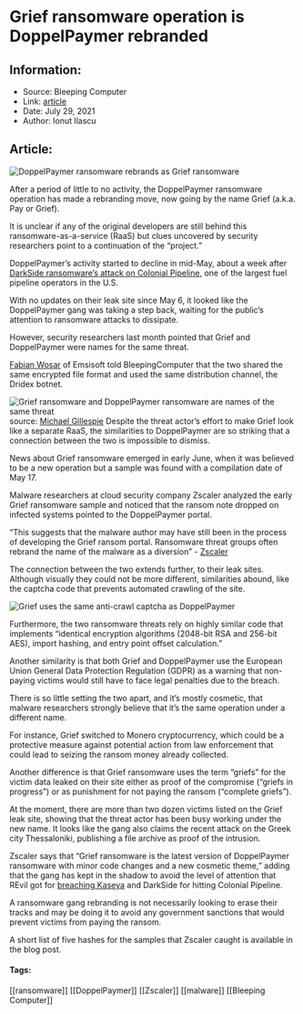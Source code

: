 # Grief ransomware operation is DoppelPaymer rebranded
### 

## Information:
+ Source: Bleeping Computer
+ Link: [article](https://www.bleepingcomputer.com/news/security/grief-ransomware-operation-is-doppelpaymer-rebranded/)
+ Date: July 29, 2021
+ Author: Ionut Ilascu


## Article:
![DoppelPaymer ransomware rebrands as Grief ransomware](https://www.bleepstatic.com/content/hl-images/2021/06/28/RansomwareMegaphone.jpg)


After a period of little to no activity, the DoppelPaymer ransomware operation has made a rebranding move, now going by the name Grief (a.k.a. Pay or Grief).


It is unclear if any of the original developers are still behind this ransomware-as-a-service (RaaS) but clues uncovered by security researchers point to a continuation of the “project.”


DoppelPaymer’s activity started to decline in mid-May, about a week after [DarkSide ransomware’s attack on Colonial Pipeline](https://www.bleepingcomputer.com/tag/colonial-pipeline/), one of the largest fuel pipeline operators in the U.S.


With no updates on their leak site since May 6, it looked like the DoppelPaymer gang was taking a step back, waiting for the public’s attention to ransomware attacks to dissipate.


However, security researchers last month pointed that Grief and DoppelPaymer were names for the same threat.


[Fabian Wosar](https://twitter.com/fwosar) of Emsisoft told BleepingComputer that the two shared the same encrypted file format and used the same distribution channel, the Dridex botnet.



![Grief ransomware and DoppelPaymer ransomware are names of the same threat](https://www.bleepstatic.com/images/news/u/1100723/Ransomware/DoppelPaymer%20-%20Grief/MGillespieDoppelGrief.jpg)source: [Michael Gillespie](https://twitter.com/demonslay335/status/1407114267141234688)
Despite the threat actor’s effort to make Grief look like a separate RaaS, the similarities to DoppelPaymer are so striking that a connection between the two is impossible to dismiss.


News about Grief ransomware emerged in early June, when it was believed to be a new operation but a sample was found with a compilation date of May 17.


Malware researchers at cloud security company Zscaler analyzed the early Grief ransomware sample and noticed that the ransom note dropped on infected systems pointed to the DoppelPaymer portal.



“This suggests that the malware author may have still been in the process of developing the Grief ransom portal. Ransomware threat groups often rebrand the name of the malware as a diversion” - [Zscaler](https://www.zscaler.com/blogs/security-research/doppelpaymer-continues-cause-grief-through-rebranding)



The connection between the two extends further, to their leak sites. Although visually they could not be more different, similarities abound, like the captcha code that prevents automated crawling of the site.


![Grief uses the same anti-crawl captcha as DoppelPaymer](https://www.bleepstatic.com/images/news/u/1100723/Ransomware/DoppelPaymer%20-%20Grief/doppel_grief_captcha.png)


Furthermore, the two ransomware threats rely on highly similar code that implements “identical encryption algorithms (2048-bit RSA and 256-bit AES), import hashing, and entry point offset calculation.”


Another similarity is that both Grief and DoppelPaymer use the European Union General Data Protection Regulation (GDPR) as a warning that non-paying victims would still have to face legal penalties due to the breach.


There is so little setting the two apart, and it’s mostly cosmetic, that malware researchers strongly believe that it’s the same operation under a different name.


For instance, Grief switched to Monero cryptocurrency, which could be a protective measure against potential action from law enforcement that could lead to seizing the ransom money already collected.


Another difference is that Grief ransomware uses the term “griefs” for the victim data leaked on their site either as proof of the compromise (“griefs in progress”) or as punishment for not paying the ransom (“complete griefs”).


At the moment, there are more than two dozen victims listed on the Grief leak site, showing that the threat actor has been busy working under the new name. It looks like the gang also claims the recent attack on the Greek city Thessaloniki, publishing a file archive as proof of the intrusion.


Zscaler says that “Grief ransomware is the latest version of DoppelPaymer ransomware with minor code changes and a new cosmetic theme,” adding that the gang has kept in the shadow to avoid the level of attention that REvil got for [breaching Kaseya](https://www.bleepingcomputer.com/news/security/us-warns-of-action-against-ransomware-gangs-if-russia-refuses/) and DarkSide for hitting Colonial Pipeline.


A ransomware gang rebranding is not necessarily looking to erase their tracks and may be doing it to avoid any government sanctions that would prevent victims from paying the ransom.


A short list of five hashes for the samples that Zscaler caught is available in the blog post.




#### Tags:
[[ransomware]] [[DoppelPaymer]] [[Zscaler]] [[malware]] [[Bleeping Computer]]
